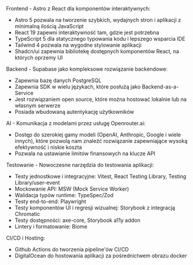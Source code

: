 Frontend - Astro z React dla komponentów interaktywnych:
- Astro 5 pozwala na tworzenie szybkich, wydajnych stron i aplikacji z minimalną ilością JavaScript
- React 19 zapewni interaktywność tam, gdzie jest potrzebna
- TypeScript 5 dla statycznego typowania kodu i lepszego wsparcia IDE
- Tailwind 4 pozwala na wygodne stylowanie aplikacji
- Shadcn/ui zapewnia bibliotekę dostępnych komponentów React, na których oprzemy UI

Backend - Supabase jako kompleksowe rozwiązanie backendowe:
- Zapewnia bazę danych PostgreSQL
- Zapewnia SDK w wielu językach, które posłużą jako Backend-as-a-Service
- Jest rozwiązaniem open source, które można hostować lokalnie lub na własnym serwerze
- Posiada wbudowaną autentykację użytkowników

AI - Komunikacja z modelami przez usługę Openrouter.ai:
- Dostęp do szerokiej gamy modeli (OpenAI, Anthropic, Google i wiele innych), które pozwolą nam znaleźć rozwiązanie zapewniające wysoką efektywność i niskie koszta
- Pozwala na ustawianie limitów finansowych na klucze API

Testowanie - Nowoczesne narzędzia do testowania aplikacji:
- Testy jednostkowe i integracyjne: Vitest, React Testing Library, Testing Library/user-event
- Mockowanie API: MSW (Mock Service Worker) 
- Walidacja typów runtime: TypeSpec/Zod
- Testy end-to-end: Playwright
- Testy komponentów UI i regresji wizualnej: Storybook z integracją Chromatic
- Testy dostępności: axe-core, Storybook a11y addon
- Lintery i formatowanie: Biome

CI/CD i Hosting:
- Github Actions do tworzenia pipeline'ów CI/CD
- DigitalOcean do hostowania aplikacji za pośrednictwem obrazu docker